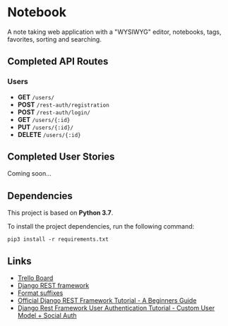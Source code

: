 # Notebook

A note taking web application with a "WYSIWYG" editor, notebooks, tags, favorites, sorting and searching.

## Completed API Routes

### Users
* **GET** `/users/`
* **POST** `/rest-auth/registration`
* **POST** `/rest-auth/login/`
* **GET** `/users/{:id}`
* **PUT** `/users/{:id}/`
* **DELETE** `/users/{:id}`

## Completed User Stories

Coming soon...

## Dependencies

This project is based on **Python 3.7**.

To install the project dependencies, run the following command:

`pip3 install -r requirements.txt `

## Links
* [Trello Board](https://trello.com/b/kUy04psi/notebook)
* [Django REST framework](https://www.django-rest-framework.org/)
* [Format suffixes](https://www.django-rest-framework.org/api-guide/format-suffixes/)
* [Official Django REST Framework Tutorial - A Beginners Guide](https://wsvincent.com/official-django-rest-framework-tutorial-beginners-guide/)
* [Django Rest Framework User Authentication Tutorial - Custom User Model + Social Auth](https://wsvincent.com/django-rest-framework-user-authentication-tutorial/)
